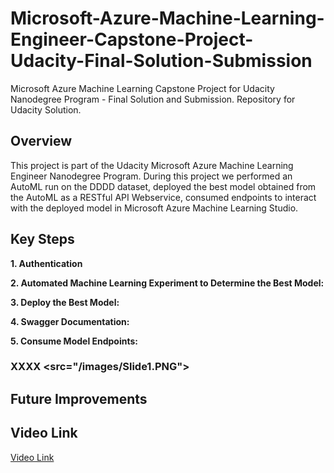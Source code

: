 # Microsoft-Azure-Machine-Learning-Engineer-Capstone-Project-Udacity-Final-Solution-Submission
Microsoft Azure Machine Learning Capstone Project for Udacity Nanodegree Program - Final Solution and Submission. Repository for Udacity Solution. 

## Overview
This project is part of the Udacity Microsoft Azure Machine Learning Engineer Nanodegree Program. During this project we performed an AutoML run on the DDDD dataset, deployed the best model obtained from the AutoML as a RESTful API Webservice, consumed endpoints to interact with the deployed model in Microsoft Azure Machine Learning Studio.

## Key Steps
**1. Authentication**

**2. Automated Machine Learning Experiment to Determine the Best Model:**

**3. Deploy the Best Model:**

**4. Swagger Documentation:**

**5. Consume Model Endpoints:**

### XXXX <src="/images/Slide1.PNG">


## Future Improvements



## Video Link

[Video Link](https://www.dropbox.com/s/af4nk34mvo3jyn6/Recording%20%239.mp4?dl=0)



